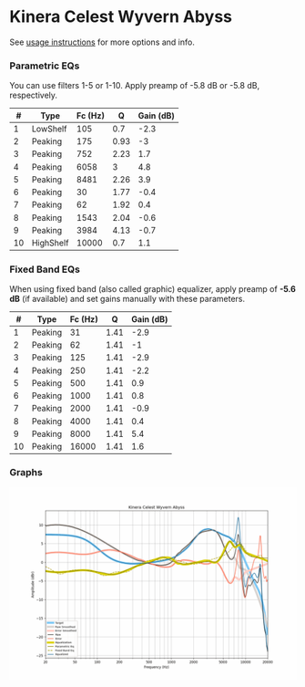 # Kinera Celest Wyvern Abyss
See [usage instructions](https://github.com/jaakkopasanen/AutoEq#usage) for more options and info.

### Parametric EQs
You can use filters 1-5 or 1-10. Apply preamp of -5.8 dB or -5.8 dB, respectively.

|   # | Type      |   Fc (Hz) |    Q |   Gain (dB) |
|-----|-----------|-----------|------|-------------|
|   1 | LowShelf  |       105 | 0.7  |        -2.3 |
|   2 | Peaking   |       175 | 0.93 |        -3   |
|   3 | Peaking   |       752 | 2.23 |         1.7 |
|   4 | Peaking   |      6058 | 3    |         4.8 |
|   5 | Peaking   |      8481 | 2.26 |         3.9 |
|   6 | Peaking   |        30 | 1.77 |        -0.4 |
|   7 | Peaking   |        62 | 1.92 |         0.4 |
|   8 | Peaking   |      1543 | 2.04 |        -0.6 |
|   9 | Peaking   |      3984 | 4.13 |        -0.7 |
|  10 | HighShelf |     10000 | 0.7  |         1.1 |

### Fixed Band EQs
When using fixed band (also called graphic) equalizer, apply preamp of **-5.6 dB** (if available) and set gains manually with these parameters.

|   # | Type    |   Fc (Hz) |    Q |   Gain (dB) |
|-----|---------|-----------|------|-------------|
|   1 | Peaking |        31 | 1.41 |        -2.9 |
|   2 | Peaking |        62 | 1.41 |        -1   |
|   3 | Peaking |       125 | 1.41 |        -2.9 |
|   4 | Peaking |       250 | 1.41 |        -2.2 |
|   5 | Peaking |       500 | 1.41 |         0.9 |
|   6 | Peaking |      1000 | 1.41 |         0.8 |
|   7 | Peaking |      2000 | 1.41 |        -0.9 |
|   8 | Peaking |      4000 | 1.41 |         0.4 |
|   9 | Peaking |      8000 | 1.41 |         5.4 |
|  10 | Peaking |     16000 | 1.41 |         1.6 |

### Graphs
![](./Kinera%20Celest%20Wyvern%20Abyss.png)
